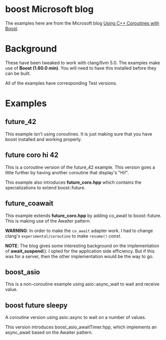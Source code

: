 # boost Microsoft blog
The examples here are from the Microsoft blog [Using C++ Coroutines with Boost](https://blogs.msdn.microsoft.com/vcblog/2017/05/19/using-c-coroutines-with-boost-c-libraries).

# Background
These have been tweaked to work with clang/llvm 5.0.  The examples make use of **Boost (1.60.0 min)**.  You will need to have this installed before they can be built.

All of the examples have corresponding Test versions.

# Examples
## future_42
This example isn't using coroutines.  It is just making sure that you have boost installed and working properly.

## future coro hi 42
This is a coroutine version of the future_42 example.  This version goes a little further by having another coroutine that display's "Hi!".

This example also introduces **future_coro.hpp** which contains the specializations to extend boost::future.

## future_coawait
This example extends **future_coro.hpp** by adding co_await to boost::future.  This is making use of the Awaiter pattern.

**WARNING**: In order to make the `co_await` adapter work.  I had to change clang's `experimental/coroutine` to make `resume()` *const*.

**NOTE**: The blog gives some interesting background on the implementation of **await_suspend**().  I opted for the application side efficiency.  But if this was for a server, then the other implementation would be the way to go.

## boost_asio
This is a non-coroutine example using asio::async_wait to wait and receive value.

## boost future sleepy
A coroutine version using asio::async to wait on a number of values.

This version introduces boost_asio_awaitTimer.hpp, which implements an async_await based on the Awaiter pattern.


